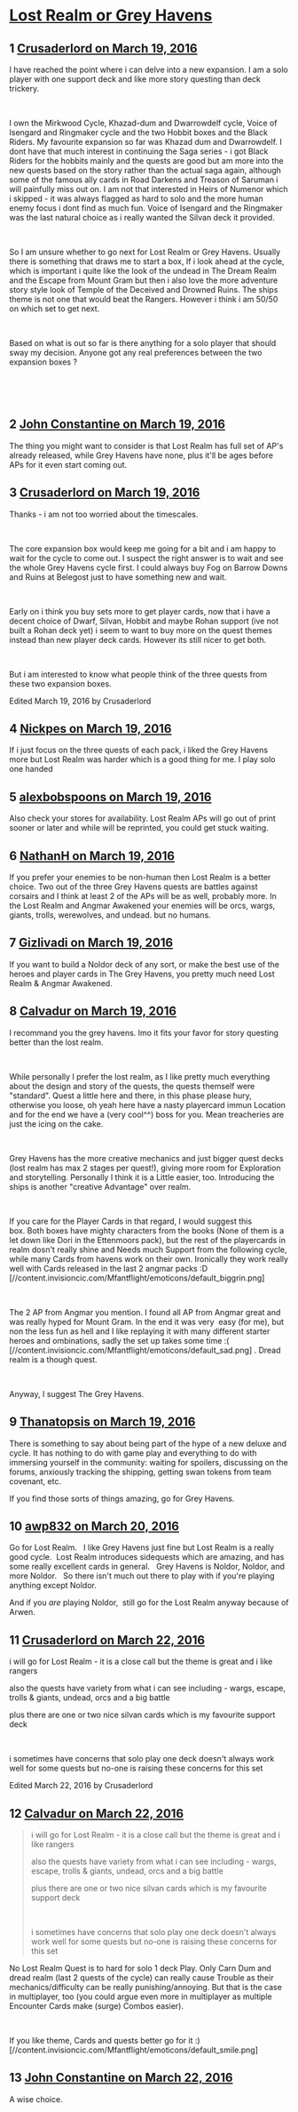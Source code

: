 # [Lost Realm or Grey Havens](https://community.fantasyflightgames.com/topic/206051-lost-realm-or-grey-havens/)

## 1 [Crusaderlord on March 19, 2016](https://community.fantasyflightgames.com/topic/206051-lost-realm-or-grey-havens/?do=findComment&comment=2112383)

I have reached the point where i can delve into a new expansion. I am a solo player with one support deck and like more story questing than deck trickery.

 

I own the Mirkwood Cycle, Khazad-dum and Dwarrowdelf cycle, Voice of Isengard and Ringmaker cycle and the two Hobbit boxes and the Black Riders. My favourite expansion so far was Khazad dum and Dwarrowdelf. I dont have that much interest in continuing the Saga series - i got Black Riders for the hobbits mainly and the quests are good but am more into the new quests based on the story rather than the actual saga again, although some of the famous ally cards in Road Darkens and Treason of Saruman i will painfully miss out on. I am not that interested in Heirs of Numenor which i skipped - it was always flagged as hard to solo and the more human enemy focus i dont find as much fun. Voice of Isengard and the Ringmaker was the last natural choice as i really wanted the Silvan deck it provided. 

 

So I am unsure whether to go next for Lost Realm or Grey Havens. Usually there is something that draws me to start a box, If i look ahead at the cycle, which is important i quite like the look of the undead in The Dream Realm and the Escape from Mount Gram but then i also love the more adventure story style look of Temple of the Deceived and Drowned Ruins. The ships theme is not one that would beat the Rangers. However i think i am 50/50 on which set to get next.

 

Based on what is out so far is there anything for a solo player that should sway my decision. Anyone got any real preferences between the two expansion boxes ?

 

 

## 2 [John Constantine on March 19, 2016](https://community.fantasyflightgames.com/topic/206051-lost-realm-or-grey-havens/?do=findComment&comment=2112386)

The thing you might want to consider is that Lost Realm has full set of AP's already released, while Grey Havens have none, plus it'll be ages before APs for it even start coming out.

## 3 [Crusaderlord on March 19, 2016](https://community.fantasyflightgames.com/topic/206051-lost-realm-or-grey-havens/?do=findComment&comment=2112396)

Thanks - i am not too worried about the timescales.

 

The core expansion box would keep me going for a bit and i am happy to wait for the cycle to come out. I suspect the right answer is to wait and see the whole Grey Havens cycle first. I could always buy Fog on Barrow Downs and Ruins at Belegost just to have something new and wait.

 

Early on i think you buy sets more to get player cards, now that i have a decent choice of Dwarf, Silvan, Hobbit and maybe Rohan support (ive not built a Rohan deck yet) i seem to want to buy more on the quest themes instead than new player deck cards. However its still nicer to get both.

 

But i am interested to know what people think of the three quests from these two expansion boxes.

Edited March 19, 2016 by Crusaderlord

## 4 [Nickpes on March 19, 2016](https://community.fantasyflightgames.com/topic/206051-lost-realm-or-grey-havens/?do=findComment&comment=2112419)

If i just focus on the three quests of each pack, i liked the Grey Havens more but Lost Realm was harder which is a good thing for me. I play solo one handed

## 5 [alexbobspoons on March 19, 2016](https://community.fantasyflightgames.com/topic/206051-lost-realm-or-grey-havens/?do=findComment&comment=2112425)

Also check your stores for availability. Lost Realm APs will go out of print sooner or later and while will be reprinted, you could get stuck waiting.

## 6 [NathanH on March 19, 2016](https://community.fantasyflightgames.com/topic/206051-lost-realm-or-grey-havens/?do=findComment&comment=2112439)

If you prefer your enemies to be non-human then Lost Realm is a better choice. Two out of the three Grey Havens quests are battles against corsairs and I think at least 2 of the APs will be as well, probably more. In the Lost Realm and Angmar Awakened your enemies will be orcs, wargs, giants, trolls, werewolves, and undead. but no humans.

## 7 [Gizlivadi on March 19, 2016](https://community.fantasyflightgames.com/topic/206051-lost-realm-or-grey-havens/?do=findComment&comment=2112594)

If you want to build a Noldor deck of any sort, or make the best use of the heroes and player cards in The Grey Havens, you pretty much need Lost Realm & Angmar Awakened.

## 8 [Calvadur on March 19, 2016](https://community.fantasyflightgames.com/topic/206051-lost-realm-or-grey-havens/?do=findComment&comment=2112620)

I recommand you the grey havens. Imo it fits your favor for story questing better than the lost realm.

 

While personally I prefer the lost realm, as I like pretty much everything about the design and story of the quests, the quests themself were "standard". Quest a little here and there, in this phase please hury, otherwise you loose, oh yeah here have a nasty playercard immun Location and for the end we have a (very cool^^) boss for you. Mean treacheries are just the icing on the cake.

 

Grey Havens has the more creative mechanics and just bigger quest decks (lost realm has max 2 stages per quest!), giving more room for Exploration and storytelling. Personally I think it is a Little easier, too. Introducing the ships is another "creative Advantage" over realm.

 

If you care for the Player Cards in that regard, I would suggest this box. Both boxes have mighty characters from the books (None of them is a let down like Dori in the Ettenmoors pack), but the rest of the playercards in realm dosn't really shine and Needs much Support from the following cycle, while many Cards from havens work on their own. Ironically they work really well with Cards released in the last 2 angmar packs :D [//content.invisioncic.com/Mfantflight/emoticons/default_biggrin.png]

 

The 2 AP from Angmar you mention. I found all AP from Angmar great and was really hyped for Mount Gram. In the end it was very  easy (for me), but non the less fun as hell and I like replaying it with many different starter heroes and ombinations, sadly the set up takes some time :( [//content.invisioncic.com/Mfantflight/emoticons/default_sad.png] . Dread realm is a though quest.

 

Anyway, I suggest The Grey Havens. 

## 9 [Thanatopsis on March 19, 2016](https://community.fantasyflightgames.com/topic/206051-lost-realm-or-grey-havens/?do=findComment&comment=2112652)

There is something to say about being part of the hype of a new deluxe and cycle. It has nothing to do with game play and everything to do with immersing yourself in the community: waiting for spoilers, discussing on the forums, anxiously tracking the shipping, getting swan tokens from team covenant, etc.

If you find those sorts of things amazing, go for Grey Havens.

## 10 [awp832 on March 20, 2016](https://community.fantasyflightgames.com/topic/206051-lost-realm-or-grey-havens/?do=findComment&comment=2113167)

Go for Lost Realm.   I like Grey Havens just fine but Lost Realm is a really good cycle.  Lost Realm introduces sidequests which are amazing, and has some really excellent cards in general.   Grey Havens is Noldor, Noldor, and more Noldor.   So there isn't much out there to play with if you're playing anything except Noldor.  

And if you *are* playing Noldor,  still go for the Lost Realm anyway because of Arwen.

## 11 [Crusaderlord on March 22, 2016](https://community.fantasyflightgames.com/topic/206051-lost-realm-or-grey-havens/?do=findComment&comment=2117315)

i will go for Lost Realm - it is a close call but the theme is great and i like rangers

also the quests have variety from what i can see including - wargs, escape, trolls & giants, undead, orcs and a big battle

plus there are one or two nice silvan cards which is my favourite support deck

 

i sometimes have concerns that solo play one deck doesn't always work well for some quests but no-one is raising these concerns for this set

Edited March 22, 2016 by Crusaderlord

## 12 [Calvadur on March 22, 2016](https://community.fantasyflightgames.com/topic/206051-lost-realm-or-grey-havens/?do=findComment&comment=2118007)

> i will go for Lost Realm - it is a close call but the theme is great and i like rangers
> 
> also the quests have variety from what i can see including - wargs, escape, trolls & giants, undead, orcs and a big battle
> 
> plus there are one or two nice silvan cards which is my favourite support deck
> 
>  
> 
> i sometimes have concerns that solo play one deck doesn't always work well for some quests but no-one is raising these concerns for this set

No Lost Realm Quest is to hard for solo 1 deck Play. Only Carn Dum and dread realm (last 2 quests of the cycle) can really cause Trouble as their mechanics/difficulty can be really punishing/annoying. But that is the case in multiplayer, too (you could argue even more in multiplayer as multiple Encounter Cards make (surge) Combos easier).

 

If you like theme, Cards and quests better go for it :) [//content.invisioncic.com/Mfantflight/emoticons/default_smile.png]

## 13 [John Constantine on March 22, 2016](https://community.fantasyflightgames.com/topic/206051-lost-realm-or-grey-havens/?do=findComment&comment=2118048)

A wise choice.

